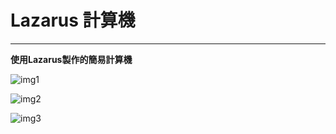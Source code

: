 # Lazarus 計算機
****
**使用Lazarus製作的簡易計算機**

![img1](https://github.com/Charlie-Yeh/Lazarus-Calc/assets/145676141/6c1b5f1c-3afd-4d27-8159-3fad8bba75c9)

![img2](https://github.com/Charlie-Yeh/Lazarus-Calc/assets/145676141/dce60898-fa68-4304-9c9f-844d9ec281e0)

![img3](https://github.com/Charlie-Yeh/Lazarus-Calc/assets/145676141/69f456a6-637d-4916-8104-ec4a75ecf4ca)
